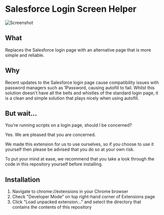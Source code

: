 Salesforce Login Screen Helper
==============================

![Screenshot](https://raw.githubusercontent.com/lukemcfarlane/salesforceloginhelperchromeextension/master/screenshots/login-page.png)

What
----

Replaces the Salesforce login page with an alternative page that is more simple and reliable.

Why
---

Recent updates to the Salesforce login page cause compatibility issues with password managers such as 1Password, causing autofill to fail. Whilst this solution doesn't have all the bells and whistles of the standard login page, it is a clean and simple solution that plays nicely when using autofill.

But wait...
-----------

You're running scripts on a login page, should I be concerned?

Yes. We are pleased that you are concerned.

We made this extension for us to use ourselves, so if you choose to use it yourself then please be advised that you do so at your own risk.

To put your mind at ease, we recommend that you take a look through the code in this repository yourself before installing.


Installation
------------

1. Navigate to chrome://extensions in your Chrome browser
2. Check "Developer Mode" on top right-hand corner of Extensions page
3. Click "Load unpacked extension..." and select the directory that contains the contents of this repository
